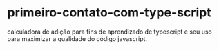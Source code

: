 # primeiro-contato-com-type-script
calculadora de adição para fins de aprendizado de typescript e seu uso para maximizar a qualidade do código javascript.   
